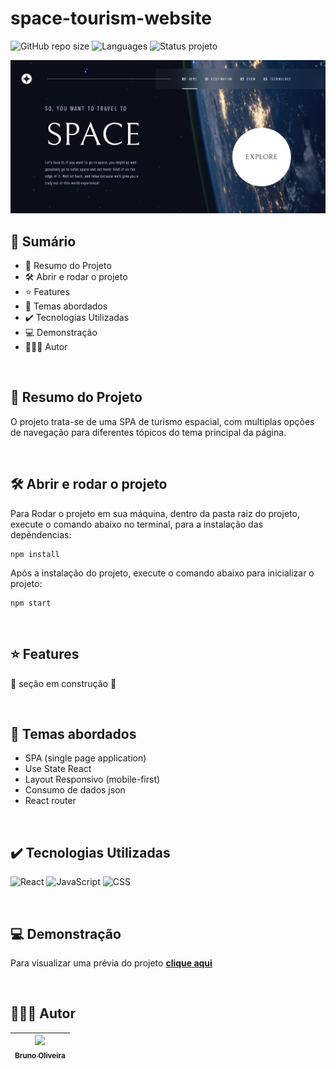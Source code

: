 # space-tourism-website
![GitHub repo size](https://img.shields.io/github/repo-size/BrunoOliveira16/space-tourism-website?style=for-the-badge)
![Languages](https://img.shields.io/github/languages/count/BrunoOliveira16/space-tourism-website?style=for-the-badge)
![Status projeto](https://img.shields.io/badge/STATUS-EM%20DESENVOLVIMENTO-blue?style=for-the-badge)

<img src="./public/assets/shared/screenshot-01.jpg">

<br>

## 📎 Sumário
- 📌 Resumo do Projeto
- 🛠️ Abrir e rodar o projeto
- ⭐ Features
- 📂 Temas abordados
- ✔️ Tecnologias Utilizadas
- 💻 Demonstração
- 🙋🏻‍♂️ Autor

<br>

## 📌 Resumo do Projeto
O projeto trata-se de uma SPA de turismo espacial, com multiplas opções de navegação para diferentes tópicos do tema principal da página.

<br>

## 🛠️ Abrir e rodar o projeto
Para Rodar o projeto em sua máquina, dentro da pasta raiz do projeto, execute o comando abaixo no terminal, para a instalação das depêndencias:
```
npm install
```
Após a instalação do projeto, execute o comando abaixo para inicializar o projeto:
```
npm start
```

<br>

## ⭐ Features

🚧 seção em construção 🚧

<br>

## 📂 Temas abordados
- SPA (single page application)
- Use State React
- Layout Responsivo (mobile-first)
- Consumo de dados json
- React router

<br>

## ✔️ Tecnologias Utilizadas
![React](https://img.shields.io/badge/React-20232A?style=for-the-badge&logo=react&logoColor=61DAFB)
![JavaScript](https://img.shields.io/badge/JavaScript-323330?style=for-the-badge&logo=javascript&logoColor=F7DF1E)
![CSS](https://img.shields.io/badge/CSS3-1572B6?style=for-the-badge&logo=css3&logoColor=white)

<br>

## 💻 Demonstração
Para visualizar uma prévia do projeto <a href="https://turismo-espacial.netlify.app/"><b>clique aqui</b></a>

<br>

## 🙋🏻‍♂️ Autor

| [<img src="https://avatars.githubusercontent.com/u/103857382?v=4" width=115><br><sub>Bruno Oliveira</sub>](https://github.com/BrunoOliveira16) |
| :---: |
